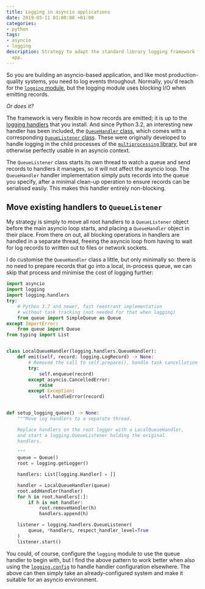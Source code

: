```yaml
---
title: Logging in asyncio applications
date: 2019-05-11 01:00:00 +01:00
categories:
- python
tags:
- asyncio
- logging
description: Strategy to adapt the standard library logging framework for an asyncio
  app.
---
```


So you are building an asyncio-based application, and like most production-quality systems, you need to log events throughout. Normally, you'd reach for the [`logging` module][logging], but the logging module uses blocking I/O when emitting records.

*Or does it?*

The framework is very flexible in how records are emitted; it is up to the [logging handlers][logging-handlers] that you install. And since Python 3.2, an interesting new handler has been included, the [`QueueHandler` class][queuehandler], which comes with a corresponding [`QueueListener` class][queuelistener]. These were originally developed to handle logging in the child processes of the [`multiprocessing` library][multiprocessing], but are otherwise perfectly usable in an asyncio context.

The `QueueListener` class starts its own thread to watch a queue and send records to handlers it manages, so it will not affect the asyncio loop. The `QueueHandler` handler implementation simply puts records into the queue you specify, after a minimal clean-up operation to ensure records can be serialised easily. This makes this handler entirely non-blocking.

## Move existing handlers to `QueueListener`

My strategy is simply to move all root handlers to a `QueueListener` object before the main asyncio loop starts, and placing a `QueueHandler` object in their place. From there on out, all blocking operations in handlers are handled in a separate thread, freeing the asyncio loop from having to wait for log records to written out to files or network sockets.

I do customise the `QueueHandler` class a little, but only minimally so: there is no need to prepare records that go into a local, in-process queue, we can skip that process and minimise the cost of logging further:

```python
import asyncio
import logging
import logging.handlers
try:
    # Python 3.7 and newer, fast reentrant implementation
    # without task tracking (not needed for that when logging)
    from queue import SimpleQueue as Queue
except ImportError:
    from queue import Queue
from typing import List


class LocalQueueHandler(logging.handlers.QueueHandler):
    def emit(self, record: logging.LogRecord) -> None:
        # Removed the call to self.prepare(), handle task cancellation
        try:
            self.enqueue(record)
        except asyncio.CancelledError:
            raise
        except Exception:
            self.handleError(record)


def setup_logging_queue() -> None:
    """Move log handlers to a separate thread.

    Replace handlers on the root logger with a LocalQueueHandler,
    and start a logging.QueueListener holding the original
    handlers.

    """
    queue = Queue()
    root = logging.getLogger()

    handlers: List[logging.Handler] = []

    handler = LocalQueueHandler(queue)
    root.addHandler(handler)
    for h in root.handlers[:]:
        if h is not handler:
            root.removeHandler(h)
            handlers.append(h)

    listener = logging.handlers.QueueListener(
        queue, *handlers, respect_handler_level=True
    )
    listener.start()
```

You could, of course, configure the `logging` module to use the queue handler to begin with, but I find the above pattern to work better when also using the [`logging.config`][logging-config] to handle handler configuration elsewhere. The above can then simply take an already-configured system and make it suitable for an asyncio environment.

[logging]: https://docs.python.org/3/library/logging.html
[logging-handlers]: https://docs.python.org/3/library/logging.handlers.html
[queuehandler]: https://docs.python.org/3/library/logging.handlers.html#queuehandler
[queuelistener]: https://docs.python.org/3/library/logging.handlers.html#queuelistener
[multiprocessing]: https://docs.python.org/3/library/multiprocessing.html
[logging-config]: https://docs.python.org/3/library/logging.config.html
